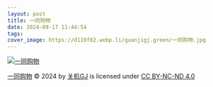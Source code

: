 ```yaml
---
layout: post
title: 一同购物
date: 2024-09-17 11:44:54
tags:
cover_image: https://d119f02.webp.li/guanjigj.green/一同购物.jpg
---
```


[![一同购物](https://d119f02.webp.li/guanjigj.green/一同购物.jpg)](https://rclone.cosec.moe/guanjigj.green/一同购物.jpg)

[一同购物](https://guanjigj.green/一同购物) © 2024 by [关机GJ](https://guanjigj.green) is licensed under [CC BY-NC-ND 4.0](https://creativecommons.org/licenses/by-nc-nd/4.0/)